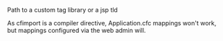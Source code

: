 Path to a custom tag library or a jsp tld

As cfimport is a compiler directive, Application.cfc mappings won't work, but mappings configured via the web admin will.
